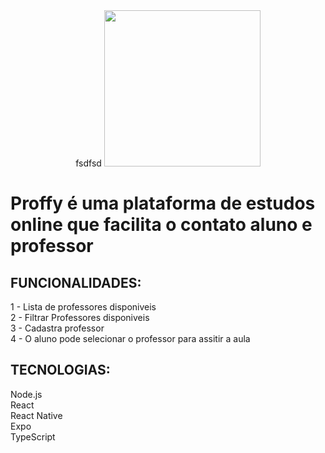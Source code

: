 <div style="text-align:center">
 fsdfsd
<img src="https://user-images.githubusercontent.com/63512716/112360892-92819d00-8cb1-11eb-8976-3eb3cebc43ce.png" width="250px"/>
 </div>
<h1>Proffy é uma plataforma de estudos online que facilita o contato aluno e professor</h1>

<h2>FUNCIONALIDADES: </h2>
1 - Lista de professores disponiveis</br>
2 - Filtrar Professores disponiveis</br>
3 - Cadastra professor</br>
4 - O aluno pode selecionar o professor para assitir a aula

<h2>TECNOLOGIAS:</h2> 
Node.js</br>
React</br>
React Native</br>
Expo</br>
TypeScript

